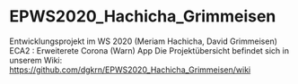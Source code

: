 # EPWS2020_Hachicha_Grimmeisen
Entwicklungsprojekt im WS 2020 (Meriam Hachicha, David Grimmeisen)  
ECA2 : Erweiterete Corona (Warn) App
Die Projektübersicht befindet sich in unserem Wiki:
https://github.com/dgkrn/EPWS2020_Hachicha_Grimmeisen/wiki


